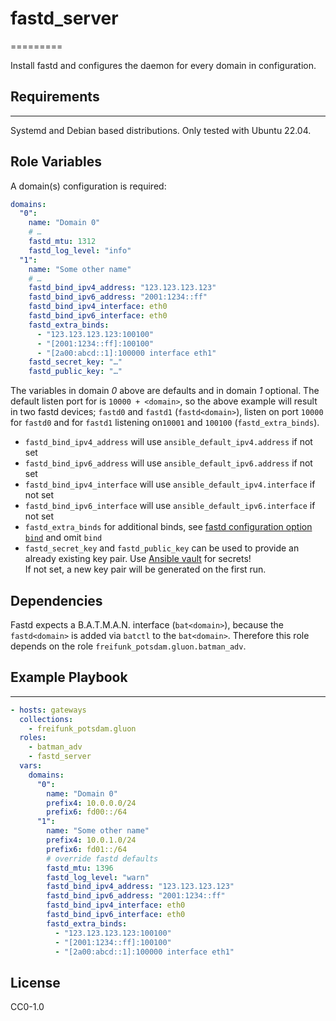 # fastd_server
=========

Install fastd and configures the daemon for every domain in configuration.

## Requirements
------------

Systemd and Debian based distributions. Only tested with Ubuntu 22.04.

## Role Variables

A domain(s) configuration is required:

```yaml
domains:
  "0":
    name: "Domain 0"
    # …
    fastd_mtu: 1312
    fastd_log_level: "info"
  "1":
    name: "Some other name"
    # …
    fastd_bind_ipv4_address: "123.123.123.123"
    fastd_bind_ipv6_address: "2001:1234::ff"
    fastd_bind_ipv4_interface: eth0
    fastd_bind_ipv6_interface: eth0
    fastd_extra_binds: 
      - "123.123.123.123:100100"
      - "[2001:1234::ff]:100100"
      - "[2a00:abcd::1]:100000 interface eth1"
    fastd_secret_key: "…" 
    fastd_public_key: "…"
```

The variables in domain _0_ above are defaults and in domain _1_ optional. The
default listen port for is `10000 + <domain>`, so the above example will result
in two fastd devices; `fastd0` and `fastd1` (`fastd<domain>`), listen on port
`10000` for `fastd0` and for `fastd1` listening on`10001` and `100100` 
(`fastd_extra_binds`).

- `fastd_bind_ipv4_address` will use `ansible_default_ipv4.address` if not set
- `fastd_bind_ipv6_address` will use `ansible_default_ipv6.address` if not set
- `fastd_bind_ipv4_interface` will use `ansible_default_ipv4.interface` if not
  set
- `fastd_bind_ipv6_interface` will use `ansible_default_ipv6.interface` if not
  set
- `fastd_extra_binds` for additional binds, see
  [fastd configuration option `bind`](https://fastd.readthedocs.io/en/stable/manual/config.html#main-configuration)
  and omit `bind`
- `fastd_secret_key` and `fastd_public_key` can be used to provide an already
  existing key pair. Use [Ansible vault](https://docs.ansible.com/ansible/latest/vault_guide/index.html)
  for secrets!  
  If not set, a new key pair will be generated on the first run.

## Dependencies

Fastd expects a B.A.T.M.A.N. interface (`bat<domain>`), because the 
`fastd<domain>` is added via `batctl` to the `bat<domain>`. Therefore this role
depends on the role `freifunk_potsdam.gluon.batman_adv`.

## Example Playbook
----------------

```yaml
- hosts: gateways
  collections:
    - freifunk_potsdam.gluon
  roles:
    - batman_adv
    - fastd_server
  vars:
    domains:
      "0":
        name: "Domain 0"
        prefix4: 10.0.0.0/24
        prefix6: fd00::/64
      "1":
        name: "Some other name"
        prefix4: 10.0.1.0/24
        prefix6: fd01::/64
        # override fastd defaults
        fastd_mtu: 1396
        fastd_log_level: "warn"
        fastd_bind_ipv4_address: "123.123.123.123"
        fastd_bind_ipv6_address: "2001:1234::ff"
        fastd_bind_ipv4_interface: eth0
        fastd_bind_ipv6_interface: eth0
        fastd_extra_binds: 
          - "123.123.123.123:100100"
          - "[2001:1234::ff]:100100"
          - "[2a00:abcd::1]:100000 interface eth1"
```

## License

CC0-1.0
